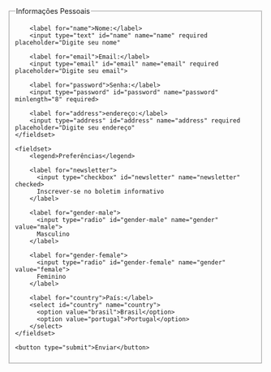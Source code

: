 <form action="/submit" method="POST">
    <fieldset>
        <legend>Informações Pessoais</legend>

        <label for="name">Nome:</label>
        <input type="text" id="name" name="name" required placeholder="Digite seu nome"
        
        <label for="email">Email:</label>
        <input type="email" id="email" name="email" required placeholder="Digite seu email">
        
        <label for="password">Senha:</label>
        <input type="password" id="password" name="password" minlength="8" required>

        <label for="address">endereço:</label>
        <input type="address" id="address" name="address" required placeholder="Digite seu endereço"
    </fieldset>

    <fieldset>
        <legend>Preferências</legend>
        
        <label for="newsletter">
          <input type="checkbox" id="newsletter" name="newsletter" checked>
          Inscrever-se no boletim informativo
        </label>
        
        <label for="gender-male">
          <input type="radio" id="gender-male" name="gender" value="male">
          Masculino
        </label>
        
        <label for="gender-female">
          <input type="radio" id="gender-female" name="gender" value="female">
          Feminino
        </label>

        <label for="country">País:</label>
        <select id="country" name="country">
          <option value="brasil">Brasil</option>
          <option value="portugal">Portugal</option>
        </select>
    </fieldset>

    <button type="submit">Enviar</button>
</form>
